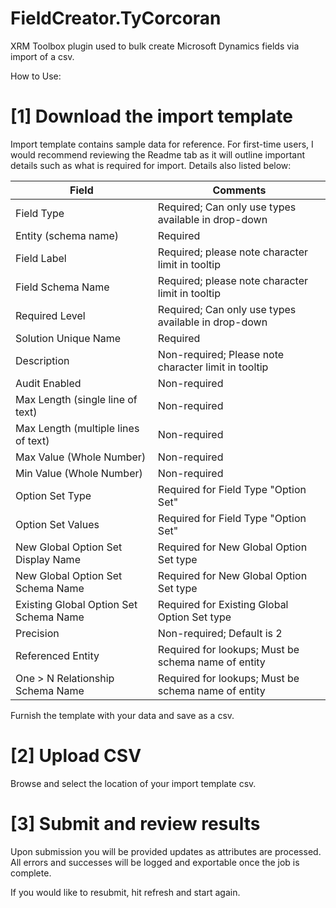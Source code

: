 # FieldCreator.TyCorcoran
XRM Toolbox plugin used to bulk create Microsoft Dynamics fields via import of a csv.

How to Use:
# [1] Download the import template

Import template contains sample data for reference. For first-time users, I would recommend reviewing the Readme tab as it will outline important details such as what is required for import. Details also listed below:

| Field | Comments |
| --------------- | --------------- |
| Field Type | Required; Can only use types available in drop-down |
| Entity (schema name) | Required |
| Field Label | Required; please note character limit in tooltip |
| Field Schema Name | Required; please note character limit in tooltip |
| Required Level | Required; Can only use types available in drop-down |
| Solution Unique Name | Required |
| Description | Non-required; Please note character limit in tooltip |
| Audit Enabled | Non-required |
| Max Length (single line of text) | Non-required |
| Max Length (multiple lines of text) | Non-required |
| Max Value (Whole Number) | Non-required |
| Min Value (Whole Number) | Non-required |
| Option Set Type | Required for Field Type "Option Set" |
| Option Set Values | Required for Field Type "Option Set" |
| New Global Option Set Display Name | Required for New Global Option Set type |
| New Global Option Set Schema Name | Required for New Global Option Set type | 
| Existing Global Option Set Schema Name | Required for Existing Global Option Set type | 
| Precision | Non-required; Default is 2 | 
| Referenced Entity | Required for lookups; Must be schema name of entity | 
| One > N Relationship Schema Name | Required for lookups; Must be schema name of entity | 
 
Furnish the template with your data and save as a csv.

# [2] Upload CSV

Browse and select the location of your import template csv.

# [3] Submit and review results

Upon submission you will be provided updates as attributes are processed. All errors and successes will be logged and exportable once the job is complete. 

If you would like to resubmit, hit refresh and start again. 

